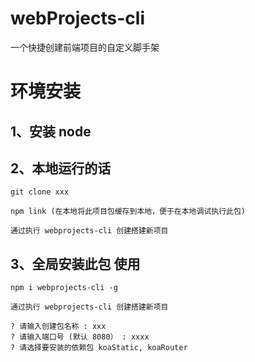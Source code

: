 # webProjects-cli

一个快捷创建前端项目的自定义脚手架

# 环境安装

## 1、安装 node

## 2、本地运行的话

```
git clone xxx

npm link (在本地将此项目包缓存到本地，便于在本地调试执行此包)

通过执行 webprojects-cli 创建搭建新项目
```

## 3、全局安装此包 使用

```
npm i webprojects-cli -g

通过执行 webprojects-cli 创建搭建新项目

? 请输入创建包名称 : xxx
? 请输入端口号 (默认 8080） : xxxx
? 请选择要安装的依赖包 koaStatic, koaRouter
```
